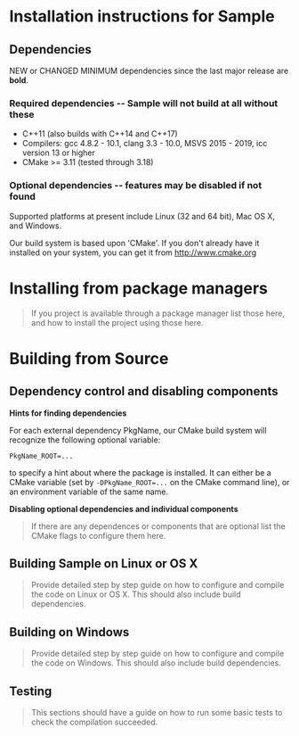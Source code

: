 # Installation instructions for Sample

## Dependencies

NEW or CHANGED MINIMUM dependencies since the last major release are **bold**.

### Required dependencies -- Sample will not build at all without these

 * C++11 (also builds with C++14 and C++17)
 * Compilers: gcc 4.8.2 - 10.1, clang 3.3 - 10.0, MSVS 2015 - 2019,
   icc version 13 or higher
 * CMake >= 3.11 (tested through 3.18)

### Optional dependencies -- features may be disabled if not found

Supported platforms at present include Linux (32 and 64 bit),
Mac OS X, and Windows.

Our build system is based upon 'CMake'.  If you don't already have it
installed on your system, you can get it from http://www.cmake.org

# Installing from package managers

> If you project is available through a package manager list those here, and how
> to install the project using those here.

# Building from Source

## Dependency control and disabling components

**Hints for finding dependencies**

For each external dependency PkgName, our CMake build system will recognize
the following optional variable:

    PkgName_ROOT=...

to specify a hint about where the package is installed. It can either be
a CMake variable (set by `-DPkgName_ROOT=...` on the CMake command line),
or an environment variable of the same name.

**Disabling optional dependencies and individual components**

> If there are any dependences or components that are optional list the CMake
> flags to configure them here.

## Building Sample on Linux or OS X

> Provide detailed step by step guide on how to configure and compile the code
> on Linux or OS X. This should also include build dependencies.

## Building on Windows

> Provide detailed step by step guide on how to configure and compile the code
> on Windows. This should also include build dependencies.

## Testing

> This sections should have a guide on how to run some basic tests to check the
> compilation succeeded.

